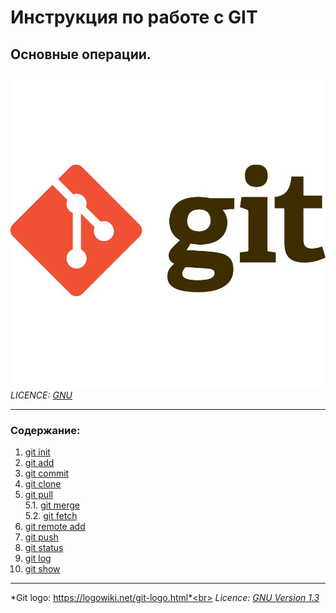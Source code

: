 # Инструкция по работе с GIT
## Основные операции.

![GIT-Logo](./Assets/GIT-Logo-1-3719.jpg)
*LICENCE: [GNU](licence.md)*<br>

---

### **Содержание**:
1. [git init](git%20init.md)
2. [git add](git%20add.md)
3. [git commit](git%20commit.md)
4. [git clone](git%20clone.md)
5. [git pull](git%20pull.md) <br>
   5.1. [git merge](git%20merge.md)<br>
   5.2. [git fetch](git%20fetch.md)
6. [git remote add](git%20remoteadd.md)
7. [git push](git%20push.md)
8. [git status](git%20push.md)
9. [git log](git%20push.md)
10. [git show](git%20push.md)



---



*Git logo: https://logowiki.net/git-logo.html*<br>
*Licence: [GNU Version 1.3](https://www.gnu.org/licenses/fdl-1.3.ru.html)*